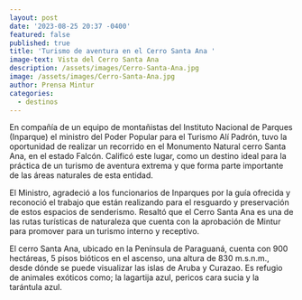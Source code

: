 ```yaml
---
layout: post
date: '2023-08-25 20:37 -0400'
featured: false
published: true
title: 'Turismo de aventura en el Cerro Santa Ana '
image-text: Vista del Cerro Santa Ana
description: /assets/images/Cerro-Santa-Ana.jpg
image: /assets/images/Cerro-Santa-Ana.jpg
author: Prensa Mintur
categories:
  - destinos
---
```

En compañía de un equipo de montañistas del Instituto Nacional de Parques (Inparque) el ministro del Poder Popular para el Turismo Alí Padrón, tuvo la oportunidad de realizar un recorrido en el Monumento Natural cerro Santa Ana, en el estado Falcón. Calificó este lugar, como un destino ideal para la práctica de un turismo de aventura extrema y que forma parte importante de las áreas naturales de esta entidad.

El Ministro, agradeció a los funcionarios de Inparques por la guía ofrecida y reconoció el trabajo que están realizando para el resguardo y preservación de estos espacios de senderismo. Resaltó que el Cerro Santa Ana es una de las rutas turísticas de naturaleza que cuenta con la aprobación de Mintur para promover para un turismo interno y receptivo.

El cerro Santa Ana, ubicado en la Península de Paraguaná, cuenta con 900 hectáreas, 5 pisos bióticos en el ascenso, una altura de 830 m.s.n.m., desde dónde se puede visualizar las islas de Aruba y Curazao. Es refugio de animales exóticos como; la lagartija azul, pericos cara sucia y la tarántula azul.